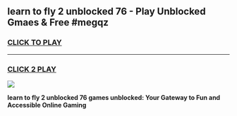 
## learn to fly 2 unblocked 76 - Play Unblocked Gmaes & Free #megqz
<h3>
<a href="https://news.freeplayer.one?title=learn_to_fly_2_unblocked_76&ref=24F">CLICK TO PLAY</a></h3>
<hr>

<h3>
<a href="https://news.freeplayer.one?title=learn_to_fly_2_unblocked_76&ref=24F">CLICK 2 PLAY</a>
  
</h3>

<a href="https://news.freeplayer.one?title=learn_to_fly_2_unblocked_76&ref=24F/"><img src="https://clearcache.store/games.png"></a>


**learn to fly 2 unblocked 76 games unblocked: Your Gateway to Fun and Accessible Online Gaming**
